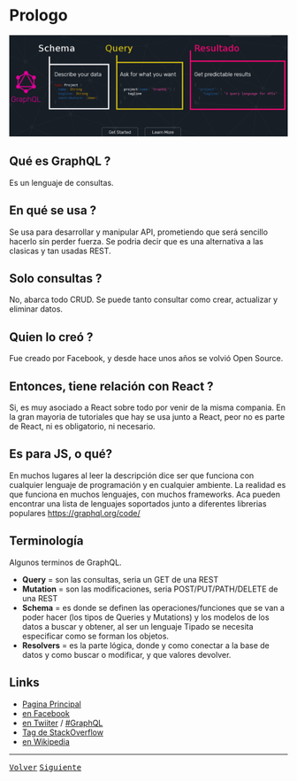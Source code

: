 # Prologo
![picture alt](https://github.com/gastonpereyra/Apuntes_GraphQL/blob/master/Imagenes/GQL_01.png "Qué es GraphQL?")
## Qué es GraphQL ?
Es un lenguaje de consultas.
## En qué se usa ?
Se usa para desarrollar y manipular API, prometiendo que será sencillo hacerlo sin perder fuerza.
Se podria decir que es una alternativa a las clasicas y tan usadas REST.
## Solo consultas ?
No, abarca todo CRUD.
Se puede tanto consultar como crear, actualizar y eliminar datos.
## Quien lo creó ?
Fue creado por Facebook, y desde hace unos años se volvió Open Source.
## Entonces, tiene relación con React ?
Si, es muy asociado a React sobre todo por venir de la misma compania.
En la gran mayoria de tutoriales que hay se usa junto a React, peor no es parte de React, ni es obligatorio, ni necesario.
## Es para JS, o qué?
En muchos lugares al leer la descripción dice ser que funciona con cualquier lenguaje de programación y en cualquier ambiente.
La realidad es que funciona en muchos lenguajes, con muchos frameworks.
Aca pueden encontrar una lista de lenguajes soportados junto a diferentes librerias populares
<https://graphql.org/code/>
## Terminología
Algunos terminos de GraphQL.
* __Query__ = son las consultas, seria un GET de una REST
* __Mutation__ = son las modificaciones, seria POST/PUT/PATH/DELETE de una REST
* __Schema__ = es donde se definen las operaciones/funciones que se van a poder hacer (los tipos de Queries y Mutations) y los modelos de los datos a buscar y obtener, al ser un lenguaje Tipado se necesita especificar como se forman los objetos.
* __Resolvers__ = es la parte lógica, donde y como conectar a la base de datos y como buscar o modificar, y que valores devolver.
## Links
* [Pagina Principal](https://graphql.org/)
* [en Facebook](https://www.facebook.com/groups/graphql.community/)
* [en Twiiter](https://twitter.com/GraphQL) / [#GraphQL](https://twitter.com/search?q=%23GraphQL&src=tyah)
* [Tag de StackOverflow](https://stackoverflow.com/questions/tagged/graphql)
* [en Wikipedia](https://en.wikipedia.org/wiki/GraphQL)
- - - -
[<kbd>Volver</kbd>](https://github.com/gastonpereyra/Apuntes_GraphQL/blob/master/README.md)
[<kbd>Siguiente</kbd>](https://github.com/gastonpereyra/Apuntes_GraphQL/blob/master/contenido/playground_query.md)
